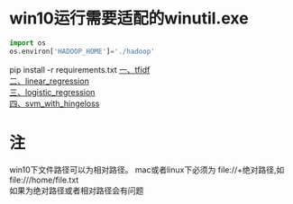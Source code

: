 # win10运行需要适配的winutil.exe
```python
import os
os.environ['HADOOP_HOME']='./hadoop'
```
pip install -r requirements.txt
[一、tfidf](02_tfidf.py)  
[二、linear_regression](03_linear_regression.py)  
[三、logistic_regression](04_logistic_regression.py)  
[四、svm_with_hingeloss](05_svm_with_hingeloss.py)  
# 注  
win10下文件路径可以为相对路径。
mac或者linux下必须为
file://+绝对路径,如file:///home/file.txt  
如果为绝对路径或者相对路径会有问题  



